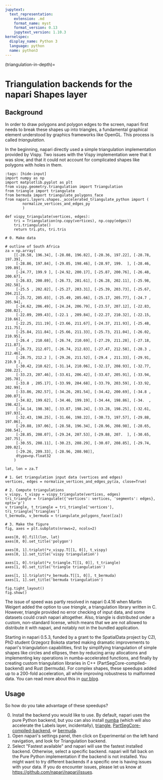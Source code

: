 ```yaml
---
jupytext:
  text_representation:
    extension: .md
    format_name: myst
    format_version: 0.13
    jupytext_version: 1.10.3
kernelspec:
  display_name: Python 3
  language: python
  name: python3
---
```


(triangulation-in-depth)=

# Triangulation backends for the napari Shapes layer

## Background

In order to draw polygons and polygon edges to the screen, napari first needs
to break these shapes up into triangles, a fundamental graphical element
understood by graphics frameworks like OpenGL. This process is called
*triangulation*.

In the beginning, napari directly used a simple triangulation implementation
provided by Vispy. Two issues with the Vispy implementation were that it was
slow, and that it could not account for complicated shapes like polygons with
holes in them.

```{code-cell} python
:tags: [hide-input]
import numpy as np
import matplotlib.pyplot as plt
from vispy.geometry.triangulation import Triangulation
from triangle import triangulate
from bermuda import triangulate_polygons_face
from napari.layers.shapes._accelerated_triangulate_python import (
        normalize_vertices_and_edges_py
        )

def vispy_triangulate(vertices, edges):
    tri = Triangulation(np.copy(vertices), np.copy(edges))
    tri.triangulate()
    return tri.pts, tri.tris

# 0. Make data

# outline of South Africa
za = np.array(
    [[-28.58, 196.34], [-28.08, 196.82], [-28.36, 197.22], [-28.78, 197.39],
     [-28.86, 197.84], [-29.05, 198.46], [-28.97, 199.  ], [-28.46, 199.89],
     [-24.77, 199.9 ], [-24.92, 200.17], [-25.87, 200.76], [-26.48, 200.67],
     [-26.83, 200.89], [-26.73, 201.61], [-26.28, 202.11], [-25.98, 202.58],
     [-25.5 , 202.82], [-25.27, 203.31], [-25.39, 203.73], [-25.67, 204.21],
     [-25.72, 205.03], [-25.49, 205.66], [-25.17, 205.77], [-24.7 , 205.94],
     [-24.62, 206.49], [-24.24, 206.79], [-23.57, 207.12], [-22.83, 208.02],
     [-22.09, 209.43], [-22.1 , 209.84], [-22.27, 210.32], [-22.15, 210.66],
     [-22.25, 211.19], [-23.66, 211.67], [-24.37, 211.93], [-25.48, 211.75],
     [-25.84, 211.84], [-25.66, 211.33], [-25.73, 211.04], [-26.02, 210.95],
     [-26.4 , 210.68], [-26.74, 210.69], [-27.29, 211.28], [-27.18, 211.87],
     [-26.73, 212.07], [-26.74, 212.83], [-27.47, 212.58], [-28.3 , 212.46],
     [-28.75, 212.2 ], [-29.26, 211.52], [-29.4 , 211.33], [-29.91, 210.9 ],
     [-30.42, 210.62], [-31.14, 210.06], [-32.17, 208.93], [-32.77, 208.22],
     [-33.23, 207.46], [-33.61, 206.42], [-33.67, 205.91], [-33.94, 205.78],
     [-33.8 , 205.17], [-33.99, 204.68], [-33.79, 203.59], [-33.92, 202.99],
     [-33.86, 202.57], [-34.26, 201.54], [-34.42, 200.69], [-34.8 , 200.07],
     [-34.82, 199.62], [-34.46, 199.19], [-34.44, 198.86], [-34.  , 198.42],
     [-34.14, 198.38], [-33.87, 198.24], [-33.28, 198.25], [-32.61, 197.93],
     [-32.43, 198.25], [-31.66, 198.22], [-30.73, 197.57], [-29.88, 197.06],
     [-29.88, 197.06], [-28.58, 196.34], [-28.96, 208.98], [-28.65, 208.54],
     [-28.85, 208.07], [-29.24, 207.53], [-29.88, 207.  ], [-30.65, 207.75],
     [-30.55, 208.11], [-30.23, 208.29], [-30.07, 208.85], [-29.74, 209.02],
     [-29.26, 209.33], [-28.96, 208.98]],
     dtype=np.float32
    )

lat, lon = za.T

# 1. Get triangulation input data (vertices and edges)
vertices, edges = normalize_vertices_and_edges_py(za, close=True)

# 2. Compute triangulations
v_vispy, t_vispy = vispy_triangulate(vertices, edges)
tri_triangle = triangulate({'vertices': vertices, 'segments': edges}, opts='p')
v_triangle, t_triangle = tri_triangle['vertices'], tri_triangle['triangles']
t_bermuda, v_bermuda = triangulate_polygons_face([za])

# 3. Make the figure
fig, axes = plt.subplots(nrows=2, ncols=2)

axes[0, 0].fill(lon, lat)
axes[0, 0].set_title('polygon')

axes[0, 1].triplot(*v_vispy.T[[1, 0]], t_vispy)
axes[0, 1].set_title('vispy triangulation')

axes[1, 0].triplot(*v_triangle.T[[1, 0]], t_triangle)
axes[1, 0].set_title('triangle triangulation')

axes[1, 1].triplot(*v_bermuda.T[[1, 0]], t_bermuda)
axes[1, 1].set_title('bermuda triangulation')

fig.tight_layout()
fig.show()
```

The issue of speed was partly resolved in napari 0.4.16 when Martin Weigert
added the option to use *triangle*, a triangulation library written in C.
However, triangle provided no error checking of input data, and some datasets
could crash napari altogether. Also, triangle is distributed under a custom,
non-standard license, which means that we are not allowed to distribute it
with napari, and notably not in the bundled application.

Starting in napari 0.5.3, funded by a grant to the SpatialData project by CZI,
PhD student Grzegorz Bokota started making dramatic improvements to napari's
triangulation capabilities, first by simplifying triangulation of simple shapes
like circles and ellipses, then by reducing array allocations and
implementing key operations in numba-accelerated functions, and finally by
creating custom triangulation libraries in C++ (PartSegCore-compiled-backend)
and Rust (bermuda). For complex shapes, these speedups added up to a 200-fold
acceleration, all while improving robustness to malformed data. You can read
more about this in
[our blog](https://napari.org/island-dispatch/blog/triangles_speedup_beta.html).

## Usage

So how do you take advantage of these speedups?

0. Install the backend you would like to use. By default, napari uses the pure
   Python backend, but you can also install [numba](https://numba.pydata.org)
   (which will also accelerate the Labels layer, incidentally),
   [triangle](https://pypi.org/project/triangle/),
   [PartSegCore-compiled-backend](https://pypi.org/project/PartSegCore-compiled-backend/),
   or [bermuda](https://pypi.org/project/bermuda/).
1. Open napari's settings panel, then click on Experimental on the left hand
   navigation, and look for Triangulation backend.
2. Select "Fastest available" and napari will use the fastest installed
   backend. Otherwise, select a specific backend. napari will fall back on the
   Pure Python implementation if the backend is not installed. You might want
   to try different backends if a specific one is having issues with your
   data. If you do encounter issues, please let us know at
   https://github.com/napari/napari/issues.

